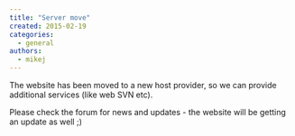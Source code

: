 ```yaml
---
title: "Server move"
created: 2015-02-19
categories: 
  - general
authors: 
  - mikej
---
```


The website has been moved to a new host provider, so we can provide additional services (like web SVN etc).

Please check the forum for news and updates - the website will be getting an update as well ;)
